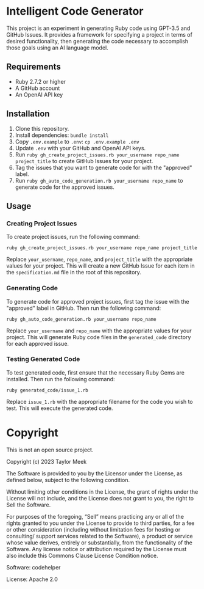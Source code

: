 # Intelligent Code Generator

This project is an experiment in generating Ruby code using GPT-3.5 and GitHub Issues. It provides a framework for specifying a project in terms of desired functionality, then generating the code necessary to accomplish those goals using an AI language model.

## Requirements

- Ruby 2.7.2 or higher
- A GitHub account
- An OpenAI API key

## Installation

1. Clone this repository.
2. Install dependencies: `bundle install`
3. Copy `.env.example` to `.env`: `cp .env.example .env`
4. Update `.env` with your GitHub and OpenAI API keys.
5. Run `ruby gh_create_project_issues.rb your_username repo_name project_title` to create GitHub Issues for your project.
6. Tag the issues that you want to generate code for with the "approved" label.
7. Run `ruby gh_auto_code_generation.rb your_username repo_name` to generate code for the approved issues.

## Usage

### Creating Project Issues

To create project issues, run the following command:
```
ruby gh_create_project_issues.rb your_username repo_name project_title
```

Replace `your_username`, `repo_name`, and `project_title` with the appropriate values for your project. This will create a new GitHub Issue for each item in the `specification.md` file in the root of this repository.

### Generating Code

To generate code for approved project issues, first tag the issue with the "approved" label in GitHub. Then run the following command:

```
ruby gh_auto_code_generation.rb your_username repo_name
```

Replace `your_username` and `repo_name` with the appropriate values for your project. This will generate Ruby code files in the `generated_code` directory for each approved issue.

### Testing Generated Code

To test generated code, first ensure that the necessary Ruby Gems are installed. Then run the following command:

```
ruby generated_code/issue_1.rb
```

Replace `issue_1.rb` with the appropriate filename for the code you wish to test. This will execute the generated code.


# Copyright

This is not an open source project.

Copyright (c) 2023 Taylor Meek

The Software is provided to you by the Licensor under the License, as defined
below, subject to the following condition.

Without limiting other conditions in the License, the grant of rights under the
License will not include, and the License does not grant to you, the right to
Sell the Software.

For purposes of the foregoing, “Sell” means practicing any or all of the rights
granted to you under the License to provide to third parties, for a fee or
other consideration (including without limitation fees for hosting or
consulting/ support services related to the Software), a product or service
whose value derives, entirely or substantially, from the functionality of the
Software. Any license notice or attribution required by the License must also
include this Commons Clause License Condition notice.

Software: codehelper

License: Apache 2.0
